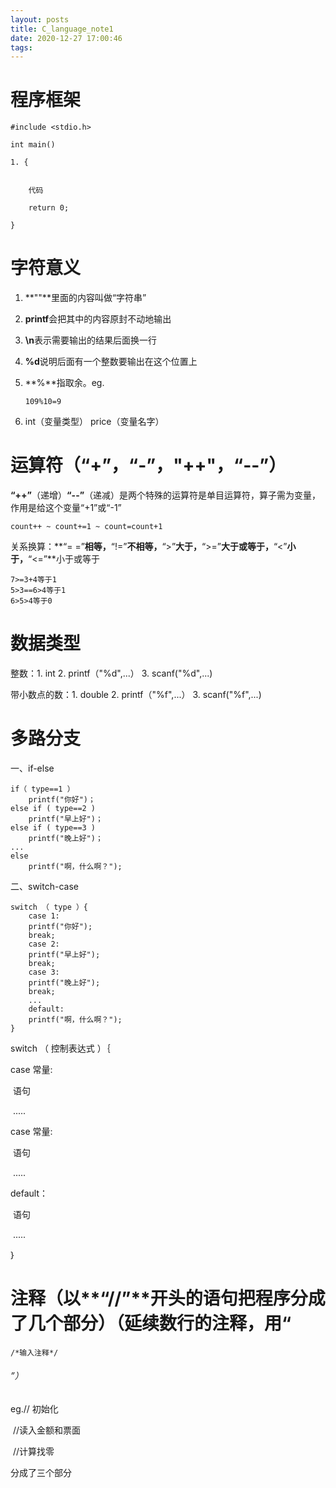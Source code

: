 ```yaml
---
layout: posts
title: C_language_note1
date: 2020-12-27 17:00:46
tags:
---
```


# **程序框架**

```
#include <stdio.h>

int main()

1. {


​    代码

​    return 0;

}
```



# **字符意义**

1. **""**里面的内容叫做“字符串”

2. **printf**会把其中的内容原封不动地输出

3. **\n**表示需要输出的结果后面换一行

4. **%d**说明后面有一个整数要输出在这个位置上

5. **%**指取余。eg.

   ```
   109%10=9
   ```

   

6. int（变量类型） price（变量名字）<!--1️⃣变量需要一个名字，而名字是一种“标识符”，用来识别这个和那个的不同的名字；2️⃣构造规则：1.标识符只能由字母、数字和下划线组成；2.数字不可以出现在第一个位置上-->

# **运算符**（“+”，“-”，"++"，“--”）

**“++”**（递增）**“--”**（递减）是两个特殊的运算符是单目运算符，算子需为变量，作用是给这个变量“+1”或“-1”

```
count++ ~ count+=1 ~ count=count+1
```

关系换算：**“= =”**相等，**“!=”**不相等，**“>”**大于，**“>=”**大于或等于，**“<”**小于，**“<=”**小于或等于

<!--1️⃣所以的关系运算符的优先级比算术运算的低，但比赋值运算的高；2️⃣判断是否相等的==和!=的优先级比其他的低，而连续的关系运算是从左到右进行的-->

```
7>=3+4等于1
5>3==6>4等于1
6>5>4等于0
```

# **数据类型**

整数：1. int 2. printf（"%d",...） 3. scanf("%d",...)

带小数点的数：1. double 2. printf（"%f",...） 3. scanf("%f",...)

# **多路分支**

一、if-else	<!--该代码会使程序逐一往下判断是否与规定值相等相等就完成，否则继续往下判断-->

```
if（ type==1 ）
	printf("你好")；
else if ( type==2 )
	printf("早上好")；
else if ( type==3 )
	printf("晚上好")；
...
else
	printf("啊，什么啊？");
```

二、switch-case	<!--1️⃣该代码会使程序直接执行与规定值相等的条件句；2️⃣在执行完分支中的最后一条语句后，后面没有break，就好顺序执行到下面的case里去，知道遇到一个break，或者switch结束为止-->

```
switch （ type ）{
	case 1:
	printf("你好");
	break;
	case 2:
	printf("早上好");
	break;
	case 3:
	printf("晚上好");
	break;
	...
	default:
	printf("啊，什么啊？");
}
```

switch （ 控制表达式 ）｛<!--控制表达式只能是整数型的结果-->

case 常量:                           <!--常量可以是常数，也可以是常数计算的表达式-->

​    语句

​    .....

case 常量:

​     语句

​     .....

default：

​     语句

​     .....

｝

<!--1️⃣永远在if和else后面加上大括号；2️⃣default：当所有条件都不匹配就执行该条件-->

# **注释**（以**“//”**开头的语句把程序分成了几个部分）（延续数行的注释，用“

```
/*输入注释*/
```

###### ”）

eg.// 初始化

​     //读入金额和票面

​     //计算找零

分成了三个部分